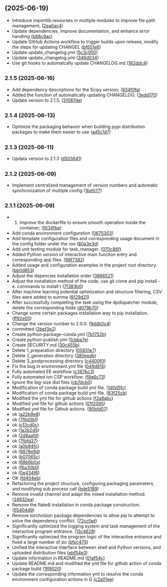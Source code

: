 ##  (2025-06-19)

* Introduce importlib.resourses in multiple modules to improve file path management; ([2ea0ac4](https://github.com/Bagabaga007/ion_CSP/commit/2ea0ac4))
* Update dependencies, improve documentation, and enhance error handling ([b68c9ac](https://github.com/Bagabaga007/ion_CSP/commit/b68c9ac))
* Update GitHub Actions workflow to trigger builds upon release, modify the steps for updating CHANGEL ([bf651e6](https://github.com/Bagabaga007/ion_CSP/commit/bf651e6))
* Update update_changelog.yml ([5c3c950](https://github.com/Bagabaga007/ion_CSP/commit/5c3c950))
* Update update_changelog.yml ([346d034](https://github.com/Bagabaga007/ion_CSP/commit/346d034))
* Use git hooks to automatcally update CHANGELOG.md ([162ddc4](https://github.com/Bagabaga007/ion_CSP/commit/162ddc4))



## <small>2.1.5 (2025-06-16)</small>

* Add dependency descriptions for the Scipy version; ([934f0fa](https://github.com/Bagabaga007/ion_CSP/commit/934f0fa))
* Added the function of automatically updating CHANGELOG; ([3edd170](https://github.com/Bagabaga007/ion_CSP/commit/3edd170))
* Update version to 2.1.5. ([31087de](https://github.com/Bagabaga007/ion_CSP/commit/31087de))



## <small>2.1.4 (2025-06-13)</small>

* Optimize the packaging behavior when building pypi distribution packages to make them easier to use ([ad5c1d7](https://github.com/Bagabaga007/ion_CSP/commit/ad5c1d7))



## <small>2.1.3 (2025-06-11)</small>

* Updata version to 2.1.3 ([d503641](https://github.com/Bagabaga007/ion_CSP/commit/d503641))



## <small>2.1.2 (2025-06-09)</small>

* Implement centralized management of version numbers and automatic synchronization of multiple config ([1befcf7](https://github.com/Bagabaga007/ion_CSP/commit/1befcf7))



## <small>2.1.1 (2025-06-09)</small>

* 1. Improve the dockerfile to ensure smooth operation inside the container; ([f034fbe](https://github.com/Bagabaga007/ion_CSP/commit/f034fbe))
* Add conda environment configuration ([0675303](https://github.com/Bagabaga007/ion_CSP/commit/0675303))
* Add template configuration files and corresponding usage document in the config folder under the roo ([80a3e3d](https://github.com/Bagabaga007/ion_CSP/commit/80a3e3d))
* Add unit testing module for task_manager. ([070c86f](https://github.com/Bagabaga007/ion_CSP/commit/070c86f))
* Added Python version of interactive main function entry and corresponding app files. ([98f7382](https://github.com/Bagabaga007/ion_CSP/commit/98f7382))
* Added usage and configuration examples in the project root directory. ([bb0d853](https://github.com/Bagabaga007/ion_CSP/commit/bb0d853))
* Adjust the depencies installation order ([3866521](https://github.com/Bagabaga007/ion_CSP/commit/3866521))
* Adjust the installation method of the code, use git clone and pip install - e. commands to install t ([7f383b0](https://github.com/Bagabaga007/ion_CSP/commit/7f383b0))
* After machine learning potential optimization and structure filtering, CSV files were added to summa ([6f29d21](https://github.com/Bagabaga007/ion_CSP/commit/6f29d21))
* After successfully completing the task using the dpdispatcher module, delete the corresponding folde ([d079b70](https://github.com/Bagabaga007/ion_CSP/commit/d079b70))
* Change some certain packages installation way to pip installation. ([ff92e05](https://github.com/Bagabaga007/ion_CSP/commit/ff92e05))
* Change the version number to 2.0.0. ([9ddb0c4](https://github.com/Bagabaga007/ion_CSP/commit/9ddb0c4))
* committed ([2bef3e2](https://github.com/Bagabaga007/ion_CSP/commit/2bef3e2))
* Create python-package-conda.yml ([7b1752b](https://github.com/Bagabaga007/ion_CSP/commit/7b1752b))
* Create python-publish.yml ([1cbba7e](https://github.com/Bagabaga007/ion_CSP/commit/1cbba7e))
* Create SECURITY.md ([30c455b](https://github.com/Bagabaga007/ion_CSP/commit/30c455b))
* Delete 1_preparation directory ([05931e7](https://github.com/Bagabaga007/ion_CSP/commit/05931e7))
* Delete 2_generation directory ([380eedb](https://github.com/Bagabaga007/ion_CSP/commit/380eedb))
* Delete 3_postprocessing directory ([c4400f0](https://github.com/Bagabaga007/ion_CSP/commit/c4400f0))
* Fix the bug in environment.yml file ([049d915](https://github.com/Bagabaga007/ion_CSP/commit/049d915))
* Fully automated EE workflow ([c367bc3](https://github.com/Bagabaga007/ion_CSP/commit/c367bc3))
* Fully automated ion CSP workflow. ([f8e6c73](https://github.com/Bagabaga007/ion_CSP/commit/f8e6c73))
* Ignore the big-size dist files ([cb7dcb0](https://github.com/Bagabaga007/ion_CSP/commit/cb7dcb0))
* Modification of conda package build yml file. ([1d0d5fc](https://github.com/Bagabaga007/ion_CSP/commit/1d0d5fc))
* Modification of conda package build yml file. ([83f25cb](https://github.com/Bagabaga007/ion_CSP/commit/83f25cb))
* Modified the yml file for github actions ([f2a8abc](https://github.com/Bagabaga007/ion_CSP/commit/f2a8abc))
* Modified yml file for github actions ([01f2095](https://github.com/Bagabaga007/ion_CSP/commit/01f2095))
* Modified yml file for Github actions. ([90bfd07](https://github.com/Bagabaga007/ion_CSP/commit/90bfd07))
* ok ([a22b9e8](https://github.com/Bagabaga007/ion_CSP/commit/a22b9e8))
* ok ([7f6d3b1](https://github.com/Bagabaga007/ion_CSP/commit/7f6d3b1))
* ok ([c13cd0c](https://github.com/Bagabaga007/ion_CSP/commit/c13cd0c))
* ok ([1a2b2d5](https://github.com/Bagabaga007/ion_CSP/commit/1a2b2d5))
* ok ([2d8aafd](https://github.com/Bagabaga007/ion_CSP/commit/2d8aafd))
* ok ([7fbfd27](https://github.com/Bagabaga007/ion_CSP/commit/7fbfd27))
* ok ([a0b84fc](https://github.com/Bagabaga007/ion_CSP/commit/a0b84fc))
* ok ([9878e9d](https://github.com/Bagabaga007/ion_CSP/commit/9878e9d))
* ok ([b07065c](https://github.com/Bagabaga007/ion_CSP/commit/b07065c))
* ok ([68b6b0a](https://github.com/Bagabaga007/ion_CSP/commit/68b6b0a))
* ok ([f6a30b0](https://github.com/Bagabaga007/ion_CSP/commit/f6a30b0))
* ok ([0e434f6](https://github.com/Bagabaga007/ion_CSP/commit/0e434f6))
* OK ([fd404eb](https://github.com/Bagabaga007/ion_CSP/commit/fd404eb))
* Refactoring the project structure, configuring packaging parameters, and modifying sub process call  ([bde5189](https://github.com/Bagabaga007/ion_CSP/commit/bde5189))
* Remove invalid channel and adapt the mixed installation method. ([24832ea](https://github.com/Bagabaga007/ion_CSP/commit/24832ea))
* Remove the flake8 installation in conda package construction. ([5540449](https://github.com/Bagabaga007/ion_CSP/commit/5540449))
* Remove torchvision package dependencies to allow pip to attempt to solve the dependency conflict. ([72ccfad](https://github.com/Bagabaga007/ion_CSP/commit/72ccfad))
* Significantly optimized the logging system and task management of the interactive program entrance. ([15c4628](https://github.com/Bagabaga007/ion_CSP/commit/15c4628))
* Significantly optimized the program logic of the interactive entrance and fixed a large number of po ([bfec475](https://github.com/Bagabaga007/ion_CSP/commit/bfec475))
* Unified the interactive interface between shell and Python versions, and uploaded distribution files ([ebf54e3](https://github.com/Bagabaga007/ion_CSP/commit/ebf54e3))
* Update information in README.md ([01af54c](https://github.com/Bagabaga007/ion_CSP/commit/01af54c))
* Update README.md and modified the yml file for github action of conda package build ([1ff9020](https://github.com/Bagabaga007/ion_CSP/commit/1ff9020))
* Update the corresponding information yml to resolve the conda environment configuration actions in G ([c2a01ee](https://github.com/Bagabaga007/ion_CSP/commit/c2a01ee))



